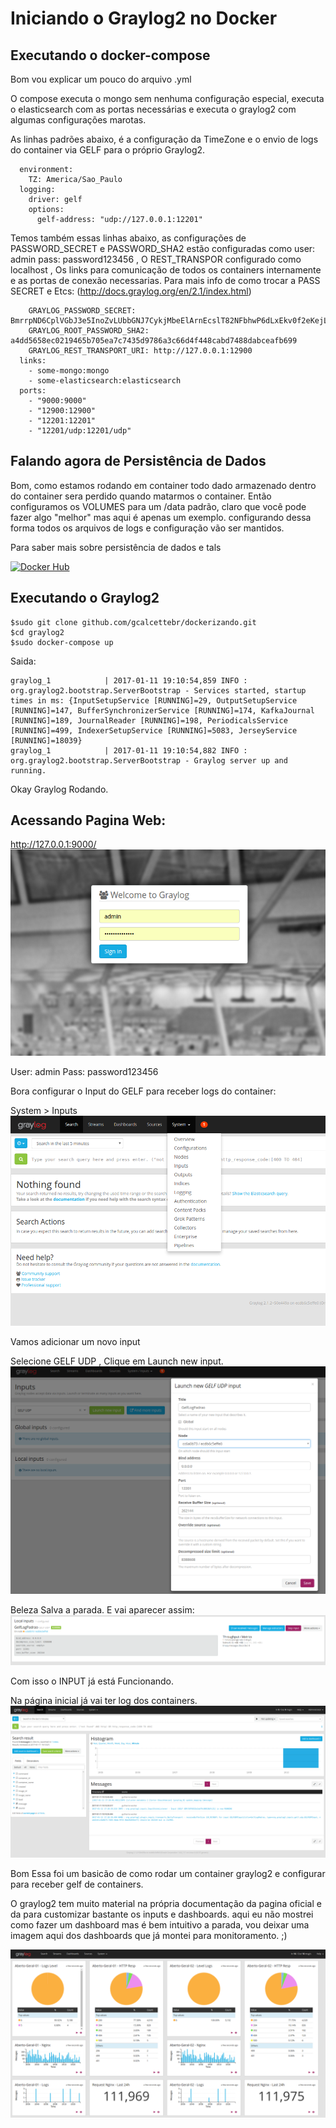 Iniciando o Graylog2 no Docker
==================================

Executando o docker-compose
---------------------------

Bom vou explicar um pouco do arquivo .yml

O compose executa o mongo sem nenhuma configuração especial, executa o elasticsearch com as portas necessárias e executa o graylog2 com algumas configurações marotas.

As linhas padrões abaixo, é a configuração da TimeZone e  o envio de logs do container via GELF para o próprio Graylog2.
```shell
  environment:
    TZ: America/Sao_Paulo
  logging:
    driver: gelf
    options:
      gelf-address: "udp://127.0.0.1:12201"
```
Temos também essas linhas abaixo, as configurações de PASSWORD_SECRET e PASSWORD_SHA2 estão configuradas como user: admin pass: password123456 , O REST_TRANSPOR configurado como localhost , Os links para comunicação de todos os containers internamente e as portas de conexão necessarias. 
Para mais info de como trocar a PASS SECRET e Etcs: (http://docs.graylog.org/en/2.1/index.html)
```shell
    GRAYLOG_PASSWORD_SECRET: BmrrpND6CplVGbJ3e5InoZvLUbbGNJ7CykjMbeElArnEcslT82NFbhwP6dLxEkv0f2eKejLjTFdDP4OTCNGuwHt5Uj28FJ2O
    GRAYLOG_ROOT_PASSWORD_SHA2: a4dd5658ec0219465b705ea7c7435d9786a3c66d4f448cabd7488dabceafb699
    GRAYLOG_REST_TRANSPORT_URI: http://127.0.0.1:12900
  links:
    - some-mongo:mongo
    - some-elasticsearch:elasticsearch
  ports:
    - "9000:9000"
    - "12900:12900"
    - "12201:12201"
    - "12201/udp:12201/udp"
```

Falando agora de Persistência de Dados
--------------------------------------
Bom, como estamos rodando em container todo dado armazenado dentro do container sera perdido quando matarmos o container. 
Então configuramos os VOLUMES para um /data padrão, claro que você pode fazer algo "melhor" mas aqui é apenas um exemplo. configurando dessa forma todos os arquivos de logs e configuração vão ser mantidos.

Para saber mais sobre persistência de dados e tals 

[![Docker Hub](https://img.shields.io/badge/docker-swcc%2Fdocker--graylog2-blue.svg?style=flat)](https://hub.docker.com/r/graylog2/server/)

Executando o Graylog2
---------------------
```shell
$sudo git clone github.com/gcalcettebr/dockerizando.git
$cd graylog2
$sudo docker-compose up
```
Saida:
```shell
graylog_1            | 2017-01-11 19:10:54,859 INFO : org.graylog2.bootstrap.ServerBootstrap - Services started, startup times in ms: {InputSetupService [RUNNING]=29, OutputSetupService [RUNNING]=147, BufferSynchronizerService [RUNNING]=174, KafkaJournal [RUNNING]=189, JournalReader [RUNNING]=198, PeriodicalsService [RUNNING]=499, IndexerSetupService [RUNNING]=5083, JerseyService [RUNNING]=18039}
graylog_1            | 2017-01-11 19:10:54,882 INFO : org.graylog2.bootstrap.ServerBootstrap - Graylog server up and running.
```
Okay Graylog Rodando.

Acessando Pagina Web:
---------------------
http://127.0.0.1:9000/
![alt tag](https://github.com/gcalcettebr/dockerizando/blob/master/jpg/01-TelaLogin.png)

User: admin
Pass: password123456

Bora configurar o Input do GELF para receber logs do container:

System > Inputs
![alt tag](https://github.com/gcalcettebr/dockerizando/blob/master/jpg/02-SystemInput.png)

Vamos adicionar um novo input 

Selecione GELF UDP , Clique em Launch new input.
![alt tag](https://github.com/gcalcettebr/dockerizando/blob/master/jpg/CofigGelf.png)

Beleza Salva a parada.
E vai aparecer assim:
![alt tag](https://github.com/gcalcettebr/dockerizando/blob/master/jpg/ConfigOkay.png)

Com isso o INPUT já está Funcionando.

Na página inicial já vai ter log dos containers.
![alt tag](https://github.com/gcalcettebr/dockerizando/blob/master/jpg/Logs.png)


Bom Essa foi um basicão de como rodar um container graylog2 e configurar para receber gelf de containers.

O graylog2 tem muito material na própria documentação da pagina oficial e da para customizar bastante os inputs e dashboards. aqui eu não mostrei como fazer um dashboard mas é bem intuitivo a parada, vou deixar uma imagem aqui dos dashboards que já montei para monitoramento. ;)

![alt tag](https://github.com/gcalcettebr/dockerizando/blob/master/jpg/dashboard.png)

